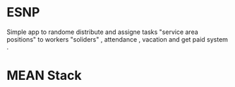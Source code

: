 # ESNP
Simple app to randome distribute and assigne tasks "service area positions" to workers "soliders" , attendance , vacation and get paid 
system .

# MEAN Stack
